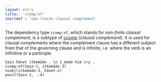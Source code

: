 ```yaml
---
layout: entry
title:  'ccomp:nf'
shortdef : 'non-finite clausal complement'
---
```


The dependency type `ccomp:nf`, which stands for *non-finite clausal
complement*, is a subtype of [ccomp]() (*clausal complement*).
It is used for clausal complements where the complement clause has a
different subject from that of the governing clause and is infinite,
i.e. where the verb is an infinitive or a participle.

<!-- TODO The differences between types of verbal dependents, such as `ccomp:nf`, are thoroughly discussed in Section [verbal](#sec-verbal). -->

<!-- fname:iccomp.pdf -->
~~~ sdparse
Sain hänet itkemään . \n I_made him cry .
ccomp:nf(Sain-1, itkemään-3)
nsubj(itkemään-3, hänet-2)
punct(Sain-1, .-4)
~~~
